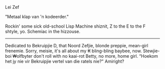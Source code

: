 Lei Zef


"Metaal klap van 'n kodeerder."

Rockin' some sick old-school Lisp Machine shiznit, Z to the E to the F shtyle, yo.  Schemiac in the hizzouse.

---

Dedicated to Bekruipjie D, that Noord Zefjie, blonde preppie, mean-girl frenemie.  Sorry, meisie, it's all about my ₭ bling-bling baybee, now.
Stewjie-boi ₩olfbyter don't roll with no kaai-rot Betty, no more, home girl.  “Hoekom het jy nie vir Bekruipjie vertel van die ratels nie?"  Amiright?
